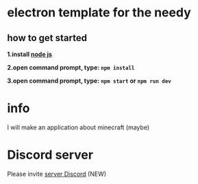 # electron template for the needy

## how to get started

**1.install [node js](https://nodejs.org/)**

**2.open command prompt, type: `npm install`**

**3.open command prompt, type: `npm start` or `npm run dev`**


# info

I will make an application about minecraft (maybe)

# Discord server

Please invite [server Discord](https://discord.gg/DmqkCswgVy) (NEW)





